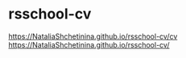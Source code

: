 # rsschool-cv

https://NataliaShchetinina.github.io/rsschool-cv/cv
https://NataliaShchetinina.github.io/rsschool-cv/
